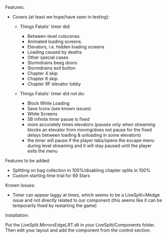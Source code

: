 Features:

- Covers (at least we hope/have seen in testing):

  - Things Fatalis' timer did:

    - Between-level cutscenes.
    - Animated loading screens.
    - Elevators, i.e. hidden loading screens
    - Loading caused by deaths
    - Other special cases
    - Stormdrains beeg doors
    - Stormdrains exit button
    - Chapter 4 skip
    - Chapter 6 skip
    - Chapter 9F elevator lobby

  - Things Fatalis' timer did not do:

    - Block While Loading
    - Save Icons (see known issues)
    - White Screens
    - 5B infinite timer pause is fixed
    - more accurately times elevators (pauses only when streaming blocks an elevator from moving/does not pause for the fixed delays between loading & unloading in some elevators)
    - the timer will pause if the player tabs/opens the escape menu during level streaming and it will stay paused until the player exits the menu

Features to be added:

- Splitting on bag collection in 100%/disabling chapter splits in 100%
- Custom starting time trial for 69 Stars

Known Issues:

- Timer can appear laggy at times, which seems to be a LiveSplit+Medge issue and not directly related to our component (this seems like it can be temporarily fixed by restarting the game)

Installation:

Put the LiveSplit.MirrorsEdgeLRT.dll in your LiveSplit/Components folder. Then edit your layout and add the component from the control section.
